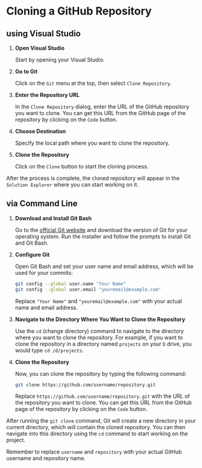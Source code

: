 # Cloning a GitHub Repository
## using Visual Studio  
   
1. **Open Visual Studio**  
  
   Start by opening your Visual Studio.  
   
2. **Go to Git**  
  
   Click on the `Git` menu at the top, then select `Clone Repository`.  
   
3. **Enter the Repository URL**  
  
   In the `Clone Repository` dialog, enter the URL of the GitHub repository you want to clone. You can get this URL from the GitHub page of the repository by clicking on the `Code` button.  
   
4. **Choose Destination**  
  
   Specify the local path where you want to clone the repository.  
   
5. **Clone the Repository**  
  
   Click on the `Clone` button to start the cloning process.  
   
After the process is complete, the cloned repository will appear in the `Solution Explorer` where you can start working on it.

## via Command Line
 
1. **Download and Install Git Bash**  
  
   Go to the [official Git website](https://git-scm.com/downloads) and download the version of Git for your operating system. Run the installer and follow the prompts to install Git and Git Bash.  
   
2. **Configure Git**  
  
   Open Git Bash and set your user name and email address, which will be used for your commits:  
  
   ```bash  
   git config --global user.name "Your Name"  
   git config --global user.email "youremail@example.com"  
   ```  
  
   Replace `"Your Name"` and `"youremail@example.com"` with your actual name and email address.  
   
3. **Navigate to the Directory Where You Want to Clone the Repository**  
  
   Use the `cd` (change directory) command to navigate to the directory where you want to clone the repository. For example, if you want to clone the repository in a directory named `projects` on your `D` drive, you would type `cd /d/projects`.  
   
4. **Clone the Repository**  
  
   Now, you can clone the repository by typing the following command:  
  
   ```bash  
   git clone https://github.com/username/repository.git  
   ```  
  
   Replace `https://github.com/username/repository.git` with the URL of the repository you want to clone. You can get this URL from the GitHub page of the repository by clicking on the `Code` button.  
   
After running the `git clone` command, Git will create a new directory in your current directory, which will contain the cloned repository. You can then navigate into this directory using the `cd` command to start working on the project.  
   
Remember to replace `username` and `repository` with your actual GitHub username and repository name.
